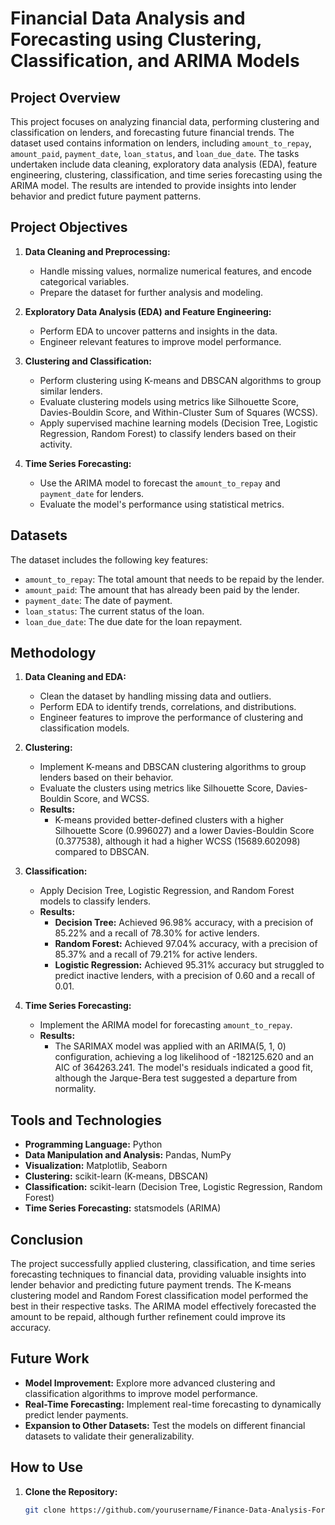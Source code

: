 # Financial Data Analysis and Forecasting using Clustering, Classification, and ARIMA Models

## Project Overview

This project focuses on analyzing financial data, performing clustering and classification on lenders, and forecasting future financial trends. The dataset used contains information on lenders, including `amount_to_repay`, `amount_paid`, `payment_date`, `loan_status`, and `loan_due_date`. The tasks undertaken include data cleaning, exploratory data analysis (EDA), feature engineering, clustering, classification, and time series forecasting using the ARIMA model. The results are intended to provide insights into lender behavior and predict future payment patterns.

## Project Objectives

1. **Data Cleaning and Preprocessing:** 
   - Handle missing values, normalize numerical features, and encode categorical variables.
   - Prepare the dataset for further analysis and modeling.

2. **Exploratory Data Analysis (EDA) and Feature Engineering:** 
   - Perform EDA to uncover patterns and insights in the data.
   - Engineer relevant features to improve model performance.

3. **Clustering and Classification:**
   - Perform clustering using K-means and DBSCAN algorithms to group similar lenders.
   - Evaluate clustering models using metrics like Silhouette Score, Davies-Bouldin Score, and Within-Cluster Sum of Squares (WCSS).
   - Apply supervised machine learning models (Decision Tree, Logistic Regression, Random Forest) to classify lenders based on their activity.

4. **Time Series Forecasting:**
   - Use the ARIMA model to forecast the `amount_to_repay` and `payment_date` for lenders.
   - Evaluate the model's performance using statistical metrics.

## Datasets

The dataset includes the following key features:
- `amount_to_repay`: The total amount that needs to be repaid by the lender.
- `amount_paid`: The amount that has already been paid by the lender.
- `payment_date`: The date of payment.
- `loan_status`: The current status of the loan.
- `loan_due_date`: The due date for the loan repayment.

## Methodology

1. **Data Cleaning and EDA:**
   - Clean the dataset by handling missing data and outliers.
   - Perform EDA to identify trends, correlations, and distributions.
   - Engineer features to improve the performance of clustering and classification models.

2. **Clustering:**
   - Implement K-means and DBSCAN clustering algorithms to group lenders based on their behavior.
   - Evaluate the clusters using metrics like Silhouette Score, Davies-Bouldin Score, and WCSS.
   - **Results:** 
     - K-means provided better-defined clusters with a higher Silhouette Score (0.996027) and a lower Davies-Bouldin Score (0.377538), although it had a higher WCSS (15689.602098) compared to DBSCAN.

3. **Classification:**
   - Apply Decision Tree, Logistic Regression, and Random Forest models to classify lenders.
   - **Results:**
     - **Decision Tree:** Achieved 96.98% accuracy, with a precision of 85.22% and a recall of 78.30% for active lenders.
     - **Random Forest:** Achieved 97.04% accuracy, with a precision of 85.37% and a recall of 79.21% for active lenders.
     - **Logistic Regression:** Achieved 95.31% accuracy but struggled to predict inactive lenders, with a precision of 0.60 and a recall of 0.01.

4. **Time Series Forecasting:**
   - Implement the ARIMA model for forecasting `amount_to_repay`.
   - **Results:**
     - The SARIMAX model was applied with an ARIMA(5, 1, 0) configuration, achieving a log likelihood of -182125.620 and an AIC of 364263.241. The model's residuals indicated a good fit, although the Jarque-Bera test suggested a departure from normality.

## Tools and Technologies

- **Programming Language:** Python
- **Data Manipulation and Analysis:** Pandas, NumPy
- **Visualization:** Matplotlib, Seaborn
- **Clustering:** scikit-learn (K-means, DBSCAN)
- **Classification:** scikit-learn (Decision Tree, Logistic Regression, Random Forest)
- **Time Series Forecasting:** statsmodels (ARIMA)

## Conclusion

The project successfully applied clustering, classification, and time series forecasting techniques to financial data, providing valuable insights into lender behavior and predicting future payment trends. The K-means clustering model and Random Forest classification model performed the best in their respective tasks. The ARIMA model effectively forecasted the amount to be repaid, although further refinement could improve its accuracy.

## Future Work

- **Model Improvement:** Explore more advanced clustering and classification algorithms to improve model performance.
- **Real-Time Forecasting:** Implement real-time forecasting to dynamically predict lender payments.
- **Expansion to Other Datasets:** Test the models on different financial datasets to validate their generalizability.

## How to Use

1. **Clone the Repository:**
   ```bash
   git clone https://github.com/yourusername/Finance-Data-Analysis-Forecasting.git